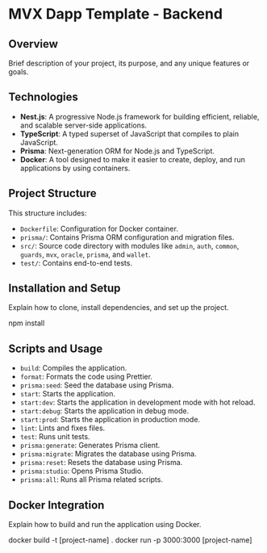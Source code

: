 # MVX Dapp Template - Backend

## Overview

Brief description of your project, its purpose, and any unique features or goals.

## Technologies

- **Nest.js**: A progressive Node.js framework for building efficient, reliable, and scalable server-side applications.
- **TypeScript**: A typed superset of JavaScript that compiles to plain JavaScript.
- **Prisma**: Next-generation ORM for Node.js and TypeScript.
- **Docker**: A tool designed to make it easier to create, deploy, and run applications by using containers.

## Project Structure

This structure includes:

- `Dockerfile`: Configuration for Docker container.
- `prisma/`: Contains Prisma ORM configuration and migration files.
- `src/`: Source code directory with modules like `admin`, `auth`, `common`, `guards`, `mvx`, `oracle`, `prisma`, and `wallet`.
- `test/`: Contains end-to-end tests.

## Installation and Setup

Explain how to clone, install dependencies, and set up the project.

npm install

## Scripts and Usage

- `build`: Compiles the application.
- `format`: Formats the code using Prettier.
- `prisma:seed`: Seed the database using Prisma.
- `start`: Starts the application.
- `start:dev`: Starts the application in development mode with hot reload.
- `start:debug`: Starts the application in debug mode.
- `start:prod`: Starts the application in production mode.
- `lint`: Lints and fixes files.
- `test`: Runs unit tests.
- `prisma:generate`: Generates Prisma client.
- `prisma:migrate`: Migrates the database using Prisma.
- `prisma:reset`: Resets the database using Prisma.
- `prisma:studio`: Opens Prisma Studio.
- `prisma:all`: Runs all Prisma related scripts.

## Docker Integration

Explain how to build and run the application using Docker.

docker build -t [project-name] .
docker run -p 3000:3000 [project-name]
